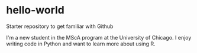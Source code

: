 # hello-world
Starter repository to get familiar with Github

I'm a new student in the MScA program at the University of Chicago. I enjoy writing code in Python and want to learn more about using R.
